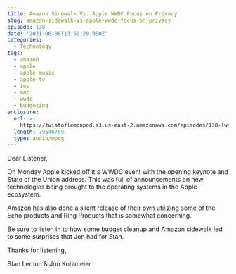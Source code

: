 ```yaml
---
title: Amazon Sidewalk Vs. Apple WWDC Focus on Privacy
slug: amazon-sidewalk-vs-apple-wwdc-focus-on-privacy
episode: 138
date: '2021-06-08T13:50:29.000Z'
categories:
  - Technology
tags:
  - amazon
  - apple
  - apple music
  - apple tv
  - ios
  - mac
  - wwdc
  - budgeting
enclosure:
  url: >-
    https://twistoflemonpod.s3.us-east-2.amazonaws.com/episodes/138-lwatol-20210608.mp3
  length: 79546769
  type: audio/mpeg
---
```


Dear Listener,

On Monday Apple kicked off it's WWDC event with the opening keynote and State of the Union address. This was full of announcements on new technologies being brought to the operating systems in the Apple ecosystem.

Amazon has also done a silent release of their own utilizing some of the Echo products and Ring Products that is somewhat concerning.

Be sure to listen in to how some budget cleanup and Amazon sidewalk led to some surprises that Jon had for Stan.

Thanks for listening,

Stan Lemon & Jon Kohlmeier
